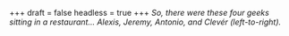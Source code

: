 
+++
draft = false
headless = true
+++
_So, there were these four geeks sitting in a restaurant... Alexis, Jeremy, Antonio, and Clevér (left-to-right)._
